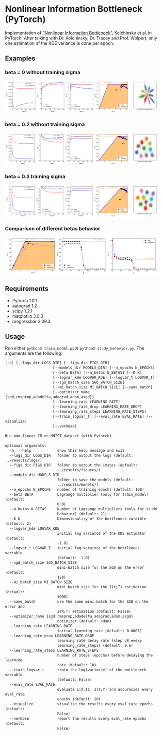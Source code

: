 # Nonlinear Information Bottleneck (PyTorch)

Implementation of ["Nonlinear Information Bottleneck"](https://arxiv.org/pdf/1705.02436.pdf), Kolchinsky et al. in PyTorch. After talking with Dr. Kolchinsky, Dr. Tracey and Prof. Wolpert, only one estimation of the KDE variance is done per epoch.

## Examples

### beta = 0 without training sigma

![](./examples/K-2-B-0-0-Tr-False-image.png)

### beta = 0.2 without training sigma

![](./examples/K-2-B-0-2-Tr-False-image.png)

### beta = 0.3 training sigma

![](./examples/K-2-B-0-3-Tr-True-image.png)

### Comparison of different betas behavior

![](./examples/K-2-NB-21-Tr-False-behavior.png)

## Requirements
- Pytorch 1.0.1
- autograd 1.2
- scipy 1.2.1
- matplotlib 3.0.3
- progressbar 3.39.3

## Usage

Run either ```python3 train_model.py```or ```python3 study_behavior.py```. The arguments are the following:

```console
[-h] [--logs_dir LOGS_DIR] [--figs_dir FIGS_DIR]
                      [--models_dir MODELS_DIR] [--n_epochs N_EPOCHS]
                      [--beta BETA] [--n_betas N_BETAS] [--K K]
                      [--logvar_kde LOGVAR_KDE] [--logvar_t LOGVAR_T]
                      [--sgd_batch_size SGD_BATCH_SIZE]
                      [--mi_batch_size MI_BATCH_SIZE] [--same_batch]
                      [--optimizer_name {sgd,rmsprop,adadelta,adagrad,adam,asgd}]
                      [--learning_rate LEARNING_RATE]
                      [--learning_rate_drop LEARNING_RATE_DROP]
                      [--learning_rate_steps LEARNING_RATE_STEPS]
                      [--train_logvar_t] [--eval_rate EVAL_RATE] [--visualize]
                      [--verbose]

Run non-linear IB on MNIST dataset (with Pytorch)

optional arguments:
  -h, --help            show this help message and exit
  --logs_dir LOGS_DIR   folder to output the logs (default: ../results/logs/)
  --figs_dir FIGS_DIR   folder to output the images (default:
                        ../results/figures/)
  --models_dir MODELS_DIR
                        folder to save the models (default:
                        ../results/models/)
  --n_epochs N_EPOCHS   number of training epochs (default: 100)
  --beta BETA           Lagrange multiplier (only for train_model) (default:
                        0.0)
  --n_betas N_BETAS     Number of Lagrange multipliers (only for study
                        behavior) (default: 21)
  --K K                 Dimensionality of the bottleneck varaible (default: 2)
  --logvar_kde LOGVAR_KDE
                        initial log variance of the KDE estimator (default:
                        -1.0)
  --logvar_t LOGVAR_T   initial log varaince of the bottleneck variable
                        (default: -1.0)
  --sgd_batch_size SGD_BATCH_SIZE
                        mini-batch size for the SGD on the error (default:
                        128)
  --mi_batch_size MI_BATCH_SIZE
                        mini-batch size for the I(X;T) estimation (default:
                        1000)
  --same_batch          use the same mini-batch for the SGD on the error and
                        I(X;T) estimation (default: False)
  --optimizer_name {sgd,rmsprop,adadelta,adagrad,adam,asgd}
                        optimizer (default: adam)
  --learning_rate LEARNING_RATE
                        initial learning rate (default: 0.0001)
  --learning_rate_drop LEARNING_RATE_DROP
                        learning rate decay rate (step LR every
                        learning_rate_steps) (default: 0.6)
  --learning_rate_steps LEARNING_RATE_STEPS
                        number of steps (epochs) before decaying the learning
                        rate (default: 10)
  --train_logvar_t      train the log(variance) of the bottleneck variable
                        (default: False)
  --eval_rate EVAL_RATE
                        evaluate I(X;T), I(T;Y) and accuracies every eval_rate
                        epochs (default: 20)
  --visualize           visualize the results every eval_rate epochs (default:
                        False)
  --verbose             report the results every eval_rate epochs (default:
                        False)

```

